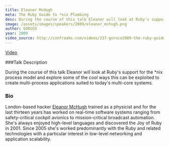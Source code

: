 ```yaml
---
title: Eleanor McHugh
meta: The Ruby Guide to *nix Plumbing
desc: During the course of this talk Eleanor will look at Ruby's support for the *nix process model and explore some of the cool ways this can be exploited to create multi-process applications suited to today's multi-core systems.
image: /assets/images/speakers/2009/eleanor_mchugh.png
author: GORUCO
year: 2009
video_source: http://confreaks.com/videos/237-goruco2009-the-ruby-guide-to-nix-plumbing
---
```


<a href="http://confreaks.com/videos/237-goruco2009-the-ruby-guide-to-nix-plumbing">Video</a>

###Talk Description

During the course of this talk Eleanor will look at Ruby's support for the *nix process model and explore some of the cool ways this can be exploited to create multi-process applications suited to today's multi-core systems.

### Bio

London-based hacker [Eleanor McHugh](http://slides.games-with-brains.net/) trained as a physicist and for the last thirteen years has worked on real-time software systems ranging from safety-critical cockpit avionics to mission-critical broadcast automation. She's always enjoyed high-level languages and discovered the Joy of Ruby in 2001. Since 2005 she's worked predominantly with the Ruby and related technologies with a particular interest in low-level networking and application scalability.


